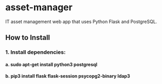 # asset-manager
IT asset management web app that uses Python Flask and PostgreSQL.


## How to Install
### 1. Install dependencies:
####   a. sudo apt-get install python3 postgresql
####   b. pip3 install flask flask-session psycopg2-binary ldap3

